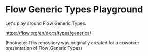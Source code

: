 # Flow Generic Types Playground

Let's play around Flow Generic Types.

https://flow.org/en/docs/types/generics/

(Footnote: This repository was originally created for a coworker presentation of Flow Generic Types)
